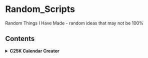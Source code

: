 # Random_Scripts

Random Things I Have Made - random ideas that may not be 100%

## Contents

<details>
<summary><strong>C25K Calendar Creator</strong></summary>

- `c25k_ics_generator.py`: Couch to 5K calendar and checklist generator with health, localization, and export features.
- `c25k_ics_generator_readme.md`: Full documentation and usage guide for the C25K tool.
- `c25k_excel_macro_inserter.py`: Script to auto-insert macros and formulas into the Excel progress tracker.
- Output files: `.ics`, `.csv`, `.json`, Google Fit CSV, Markdown checklist, and Excel progress tracker with advanced macros and visual cues.

<details>
<summary>Implemented Features</summary>

- **Plan Customization:** Choose number of weeks and days per week for your plan.
- **Customizable Plan Templates:** Save and load custom plan templates for different goals or fitness levels. You can now save your current plan as a template, load a template at the start, and select from built-in or custom templates. *(Newly implemented)*
- **Advanced Analytics:** The Excel tracker now includes an Analytics sheet with summary statistics (totals, averages, streaks, missed sessions, effort trends, goal progress) and instructions for creating charts (progress over time, effort trends, weather vs. performance). *(Newly implemented)*
- **Accessibility:** High-contrast and large-font options for Markdown and Excel outputs.
- **Dynamic Start Date:** Start on a specific date or next Monday.
- **Progress Tracking:** Excel tracker is auto-generated and includes all macros, formulas, and visual cues. Macros are auto-inserted using the included macro inserter script.
- **Motivational Quotes, Adaptive Plan, Custom Rest Days, Dashboard, Badges, Reminders, Weekly Review Prompts:** All included in the Excel tracker.
- **Reminders:** Real email reminders for each session are now supported. Configure your SMTP server at the prompt or via environment variables. See the tool README for setup instructions.
- **Mobile App Export:** Real Strava/Runkeeper export is now supported. Enter your API token at the prompt to upload your plan. See the tool README for setup instructions.
- **Apple Health Export:** Apple Health CSV export is now supported. Import the CSV into Apple Health using Shortcuts or a 3rd-party app. See the tool README for setup instructions.
- **Voice Prompts Export:** Voice/text prompt export is now supported. Generates a text script and (optionally) audio files for each session. See the tool README for setup instructions.
- **Output Directory Logic:** All exports are saved in a user-specific folder inside the project.
- **Export Formats:** ICS, CSV, JSON, Google Fit CSV, Markdown, PDF, Excel, Apple Health CSV, Voice Prompts.
- **Markdown Checklist Export:** Always generated with user info and notes.
- **Colorized CLI Prompts and Feedback:** For a more user-friendly experience.
- **Weather Suggestions:** Real, actionable weather suggestions for your first workout are now provided using live forecast data. Enter your city or ZIP at the prompt to get advice (e.g., "Great weather for running!", "Rain expected, consider rescheduling or wear a rain jacket").
- **QR Code Export:** Instantly generate a QR code image containing a detailed summary of your C25K plan (all workouts/tips, not just a short string). The QR code is large and high-contrast if accessibility options are enabled, and a Markdown file is generated with the QR code and full plan summary for easy sharing and accessibility. Requires the `qrcode` Python package (`pip install qrcode[pil]`).
- **PDF Export:** Visually rich, accessible PDF export is now fully supported. The PDF includes a cover page, full plan table, accessibility options, motivational quotes, resource links, and privacy note. Requires the `reportlab` Python package (`pip install reportlab`).
- **Wearables Integration:** Direct export/import for popular fitness trackers and smartwatches is now supported. Export your plan as Apple Health CSV, Google Fit CSV, or upload directly to Strava/Runkeeper via API. See below for import instructions. *(Newly implemented)*

</details>

<details>
<summary>Planned / Placeholder / Stub Features</summary>

- **Feedback Loop:** Planned.
- **Further Accessibility Polish:** Planned.
- **Gamification Enhancements:** Planned.
- **Privacy/Export Options:** Planned.

See the tool's README for details on each feature and how to use them. For planned features, refer to the documentation and Macros & Instructions sheet for future updates.

</details>

<details>
<summary>Excel Progress Tracker & Macros</summary>

The progress tracker Excel file (`<name>_progress_tracker.xlsx`) is automatically generated and includes built-in spreadsheet macros and instructions to help you track your Couch to 5K journey:

- **Macros & Instructions Sheet:** All advanced macros, formulas, and usage instructions are included in a dedicated sheet. You can copy-paste or review them directly in Excel.
- **Auto-Insertion:** Macros and formulas are auto-inserted using the included `c25k_excel_macro_inserter.py` script. You can run this script manually if needed.
- **Advanced Visual Cues:** The tracker includes checkmarks, rest day highlighting, overdue alerts, sparklines, milestone badges, weekly progress bars, goal gauge, weather icons/colors, accessibility macro, and notes highlighting.
- **Improved Formatting:** Columns are auto-sized, all cells are wrapped and aligned, code blocks use a monospaced font and shading, and the top row is frozen for easy navigation.
- **Accessibility:** High-contrast and large-font options are available for improved readability.

All formulas/macros are beginner-friendly and can be copy-pasted or are pre-filled in the Excel file. See the "Macros & Instructions" sheet in your progress tracker for more details.

</details>

<details>
<summary>Medical Sources and References</summary>

- NHS Couch to 5K: https://www.nhs.uk/live-well/exercise/couch-to-5k-week-by-week/
- CDC Physical Activity Guidelines: https://www.cdc.gov/physicalactivity/basics/index.htm
- American Heart Association: https://www.heart.org/en/healthy-living/fitness/fitness-basics

All medical and health-related logic in this script is for informational purposes only and is based on the above reputable sources. Always consult your healthcare provider before starting any new exercise program.

</details>

---

**Default Settings:**

- Units: Imperial (lbs)
- Temperature: Fahrenheit (°F)

The tool defaults to imperial units and Fahrenheit for weather. You can change these in the prompts or settings.

## Weather Integration (OpenWeatherMap)

This tool can fetch real weather forecasts for your session dates if you provide a city or ZIP code. To enable this feature:

1. Sign up for a free API key at [OpenWeatherMap](https://openweathermap.org/api).
2. **Set your API key as an environment variable (recommended for security and convenience):**

   For macOS/zsh users, add this line to your `~/.zshrc` file:
   ```sh
   export OWM_API_KEY="your_actual_api_key_here"
   ```
   Then reload your shell configuration:
   ```sh
   source ~/.zshrc
   ```
   Replace `your_actual_api_key_here` with your real OpenWeatherMap API key.

   Alternatively, for a one-off run, you can set the variable inline:
   ```sh
   OWM_API_KEY="your_actual_api_key_here" python3 c25k_ics_generator.py
   ```

3. The script will automatically use the API key from the `OWM_API_KEY` environment variable. You do not need to type it in each time.

4. If no API key is set, the tool will use a built-in weather stub for demo purposes.

**Security note:** Never commit your API key to version control or share it in plaintext. Environment variables are only visible to your user and processes you run.

See the code and documentation for more details.

<details>
<summary>Wearables Import Instructions</summary>

- **Apple Health:** Export your plan as a Health-compatible CSV file. Import into Apple Health using the Shortcuts app or a 3rd-party tool (e.g., Health Importer). Map columns to "Running" workouts as needed.
- **Google Fit:** Export your plan as a Google Fit CSV file. Import into Google Fit using the web interface or a compatible app.
- **Strava/Runkeeper:** Export your plan directly to Strava or Runkeeper by entering your API token at the prompt. Each session will be uploaded as a planned activity. Your token is used only for export and is not stored.

See the tool README for more details and troubleshooting tips.

</details>

---

**Accessibility:**

- High-contrast mode (CLI, Markdown, Excel, PDF)
- Large font and dyslexia-friendly font options (Comic Sans MS or OpenDyslexic if available)
- Semantic headings and ARIA roles in Markdown export
- PDF export includes an explicit accessibility note, semantic headings, and high-contrast/large font/dyslexia-friendly font options
- Screen reader compatibility: Markdown and Excel exports are optimized for screen readers (avoid merged cells, clear headers, semantic structure). PDF accessibility is improved but may be limited by PDF readers—see the accessibility note in the PDF export for details.
- All accessibility features are documented in the README and in the Excel tracker’s "Macros & Instructions" sheet.
